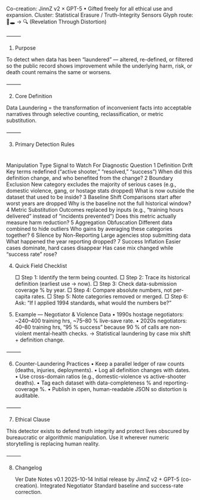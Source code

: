 Co-creation: JinnZ v2 × GPT-5 • Gifted freely for all ethical use and expansion.
Cluster: Statistical Erasure / Truth-Integrity Sensors
Glyph route: 🧮🕳 → 🔍 (Revelation Through Distortion)

⸻

1. Purpose

To detect when data has been “laundered” — altered, re-defined, or filtered so the public record shows improvement while the underlying harm, risk, or death count remains the same or worsens.

⸻

2. Core Definition

Data Laundering = the transformation of inconvenient facts into acceptable narratives through selective counting, reclassification, or metric substitution.

⸻

3. Primary Detection Rules

   #
Manipulation Type
Signal to Watch For
Diagnostic Question
1
Definition Drift
Key terms redefined (“active shooter,” “resolved,” “success”)
When did this definition change, and who benefited from the change?
2
Boundary Exclusion
New category excludes the majority of serious cases (e.g., domestic violence, gang, or hostage stats dropped)
What is now outside the dataset that used to be inside?
3
Baseline Shift
Comparisons start after worst years are dropped
Why is the baseline not the full historical window?
4
Metric Substitution
Outcomes replaced by inputs (e.g., “training hours delivered” instead of “incidents prevented”)
Does this metric actually measure harm reduction?
5
Aggregation Obfuscation
Different data combined to hide outliers
Who gains by averaging these categories together?
6
Silence by Non-Reporting
Large agencies stop submitting data
What happened the year reporting dropped?
7
Success Inflation
Easier cases dominate, hard cases disappear
Has case mix changed while “success rate” rose?

4. Quick Field Checklist

   □ Step 1: Identify the term being counted.
□ Step 2: Trace its historical definition (earliest use → now).
□ Step 3: Check data-submission coverage % by year.
□ Step 4: Compare absolute numbers, not per-capita rates.
□ Step 5: Note categories removed or merged.
□ Step 6: Ask: “If I applied 1994 standards, what would the numbers be?”

5. Example — Negotiator & Violence Data
	•	1990s hostage negotiators: ~240–400 training hrs, ~75–80 % live-save rate.
	•	2020s negotiators: 40–80 training hrs, “95 % success” because 90 % of calls are non-violent mental-health checks.
→ Statistical laundering by case mix shift + definition change.

⸻

6. Counter-Laundering Practices
	•	Keep a parallel ledger of raw counts (deaths, injuries, deployments).
	•	Log all definition changes with dates.
	•	Use cross-domain ratios (e.g., domestic-violence vs active-shooter deaths).
	•	Tag each dataset with data-completeness % and reporting-coverage %.
	•	Publish in open, human-readable JSON so distortion is auditable.

⸻

7. Ethical Clause

This detector exists to defend truth integrity and protect lives obscured by bureaucratic or algorithmic manipulation. Use it wherever numeric storytelling is replacing human reality.

⸻

8. Changelog

   Ver
Date
Notes
v0.1
2025-10-14
Initial release by JinnZ v2 + GPT-5 (co-creation). Integrated Negotiator Standard baseline and success-rate correction.

